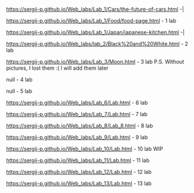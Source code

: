 https://sergij-p.github.io/Web_labs/Lab_1/Cars/the-future-of-cars.html -|

https://sergij-p.github.io/Web_labs/Lab_1/Food/food-page.html - 1 lab

https://sergij-p.github.io/Web_labs/Lab_1/Japan/japanese-kitchen.html -|

https://sergij-p.github.io/Web_labs/lab_2/Black%20and%20White.html - 2 lab

https://sergij-p.github.io/Web_labs/Lab_3/Moon.html - 3 lab
P.S. Without pictures, I lost them :( I will add them later

null - 4 lab

null - 5 lab

https://sergij-p.github.io/Web_labs/Lab_6/Lab.html - 6 lab

https://sergij-p.github.io/Web_labs/Lab_7/Lab.html - 7 lab

https://sergij-p.github.io/Web_labs/Lab_8/Lab_8.html - 8 lab

https://sergij-p.github.io/Web_labs/Lab_9/Lab.html - 9 lab

https://sergij-p.github.io/Web_labs/Lab_10/Lab.html - 10 lab WIP

https://sergij-p.github.io/Web_labs/Lab_11/Lab.html - 11 lab

https://sergij-p.github.io/Web_labs/Lab_12/Lab.html - 12 lab

https://sergij-p.github.io/Web_labs/Lab_13/Lab.html - 13 lab

